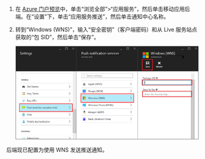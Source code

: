 
1. 在 [Azure 门户预览](https://portal.azure.cn/)中，单击“浏览全部”>“应用服务”，然后单击移动应用后端。在“设置”下，单击“应用服务推送”，然后单击通知中心名称。
2. 转到“Windows (WNS)”，输入“安全密钥”（客户端密码）和从 Live 服务站点获取的“包 SID”，然后单击“保存”。

    ![设置门户中的 WNS 密钥](./media/app-service-mobile-configure-wns/mobile-push-wns-credentials.png)  


后端现已配置为使用 WNS 发送推送通知。

<!---HONumber=Mooncake_0116_2017-->